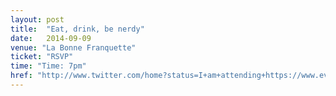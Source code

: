 ```yaml
---
layout: post
title:  "Eat, drink, be nerdy"
date:   2014-09-09
venue: "La Bonne Franquette"
ticket: "RSVP"
time: "Time: 7pm"
href: "http://www.twitter.com/home?status=I+am+attending+https://www.eventbrite.com/e/eat-drink-be-nerdy-tickets-12983966393?ref=estw"
---
```

<!-- fill in the URL of your event host page if you haven't enough information for a detail page, so the event link won't point on the detail page at all -->
